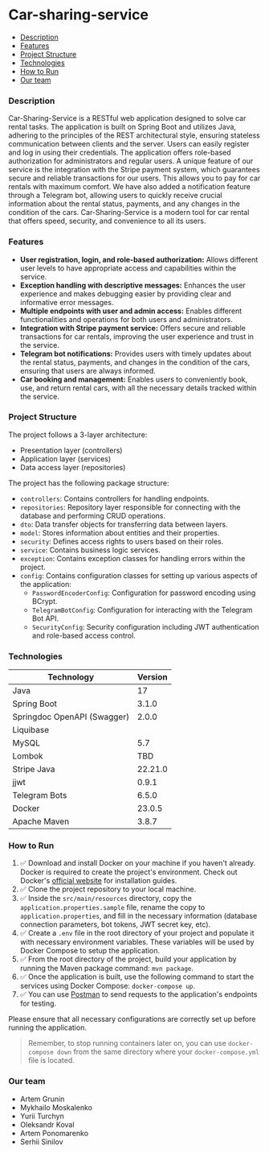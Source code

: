 # Car-sharing-service 

- [Description](#description)
- [Features](#features)
- [Project Structure](#project-structure)
- [Technologies](#technologies)
- [How to Run](#how-to-run)
- [Our team](#our-team)

### Description
Car-Sharing-Service is a RESTful web application designed to solve car rental tasks.
The application is built on Spring Boot and utilizes Java, adhering to the principles
of the REST architectural style, ensuring stateless communication between clients and the server.
Users can easily register and log in using their credentials.
The application offers role-based authorization for administrators and regular users.
A unique feature of our service is the integration with the Stripe payment system,
which guarantees secure and reliable transactions for our users.
This allows you to pay for car rentals with maximum comfort.
We have also added a notification feature through a Telegram bot,
allowing users to quickly receive crucial information about the rental status, payments,
and any changes in the condition of the cars.
Car-Sharing-Service is a modern tool for car rental that offers speed, security,
and convenience to all its users.

### Features
- **User registration, login, and role-based authorization:** Allows different user levels to have appropriate access and capabilities within the service.
- **Exception handling with descriptive messages:** Enhances the user experience and makes debugging easier by providing clear and informative error messages.
- **Multiple endpoints with user and admin access:** Enables different functionalities and operations for both users and administrators.
- **Integration with Stripe payment service:** Offers secure and reliable transactions for car rentals, improving the user experience and trust in the service.
- **Telegram bot notifications:** Provides users with timely updates about the rental status, payments, and changes in the condition of the cars, ensuring that users are always informed.
- **Car booking and management:** Enables users to conveniently book, use, and return rental cars, with all the necessary details tracked within the service.

### Project Structure

The project follows a 3-layer architecture:

- Presentation layer (controllers)
- Application layer (services)
- Data access layer (repositories)

The project has the following package structure:

- `controllers`: Contains controllers for handling endpoints.
- `repositories`: Repository layer responsible for connecting with the database and performing CRUD operations.
- `dto`: Data transfer objects for transferring data between layers.
- `model`: Stores information about entities and their properties.
- `security`: Defines access rights to users based on their roles.
- `service`: Contains business logic services.
- `exception`: Contains exception classes for handling errors within the project.
- `config`: Contains configuration classes for setting up various aspects of the application:
    - `PasswordEncoderConfig`: Configuration for password encoding using BCrypt.
    - `TelegramBotConfig`: Configuration for interacting with the Telegram Bot API.
    - `SecurityConfig`: Security configuration including JWT authentication and role-based access control.

### Technologies

| Technology        | Version |
| ----------------- |---------|
| Java              | 17      |
| Spring Boot       | 3.1.0   |
| Springdoc OpenAPI (Swagger) | 2.0.0 |
| Liquibase         |      |
| MySQL             | 5.7     |
| Lombok            | TBD     |
| Stripe Java       | 22.21.0 |
| jjwt              | 0.9.1   |
| Telegram Bots     | 6.5.0   |
| Docker            | 23.0.5 |
| Apache Maven      | 3.8.7 |

### How to Run

1. ✅ Download and install Docker on your machine if you haven't already. Docker is required to create the project's environment. Check out Docker's [official website](https://www.docker.com/) for installation guides.
2. ✅ Clone the project repository to your local machine.
3. ✅ Inside the `src/main/resources` directory, copy the `application.properties.sample` file, rename the copy to `application.properties`, and fill in the necessary information (database connection parameters, bot tokens, JWT secret key, etc).
4. ✅ Create a `.env` file in the root directory of your project and populate it with necessary environment variables. These variables will be used by Docker Compose to setup the application.
5. ✅ From the root directory of the project, build your application by running the Maven package command: `mvn package`.
6. ✅ Once the application is built, use the following command to start the services using Docker Compose: `docker-compose up`.
7. ✅ You can use [Postman](https://www.postman.com/) to send requests to the application's endpoints for testing.

Please ensure that all necessary configurations are correctly set up before running the application.

> Remember, to stop running containers later on, you can use `docker-compose down` from the same directory where your `docker-compose.yml` file is located.

### Our team

- Artem Grunin
- Mykhailo Moskalenko
- Yurii Turchyn
- Oleksandr Koval
- Artem Ponomarenko
- Serhii Sinilov
